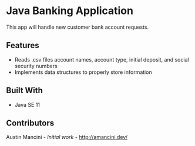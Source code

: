 # Java Banking Application
This app will handle new customer bank account requests.

## Features
* Reads .csv files account names, account type, initial deposit, and social security numbers
* Implements data structures to properly store information

## Built With
*   Java SE 11

## Contributors
Austin Mancini - *Initial work* - http://amancini.dev/